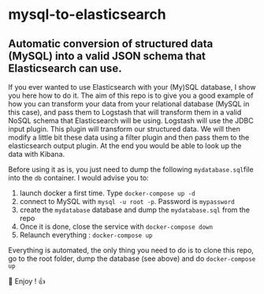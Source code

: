 # mysql-to-elasticsearch
## Automatic conversion of structured data (MySQL) into a valid JSON schema that Elasticsearch can use.

If you ever wanted to use Elasticsearch with your (My)SQL database, I show you here how to do it.
The aim of this repo is to give you a good example of how you can transform your data from your relational database (MySQL in this case), and pass them to Logstash that will transform them in a valid NoSQL schema that Elasticsearch will be using.
Logstash will use the JDBC input plugin. This plugin will transform our structured data.
We will then modify a little bit these data using a filter plugin and then pass them to the elasticsearch output plugin.
At the end you would be able to look up the data with Kibana.

Before using it as is, you just need to dump the following ````mydatabase.sql````file into the ````db```` container. I would advise you to:
1. launch docker a first time. Type ````docker-compose up -d````
2. connect to MySQL with ````mysql -u root -p````. Password is ````mypassword````
3. create the ````mydatabase```` database and dump the ````mydatabase.sql```` from the repo
4. Once it is done, close the service with ````docker-compose down````
5. Relaunch everything : ````docker-compose up````

Everything is automated, the only thing you need to do is to clone this repo, go to the root folder, dump the database (see above) and do ````docker-compose up````

:rocket: Enjoy ! :+1: